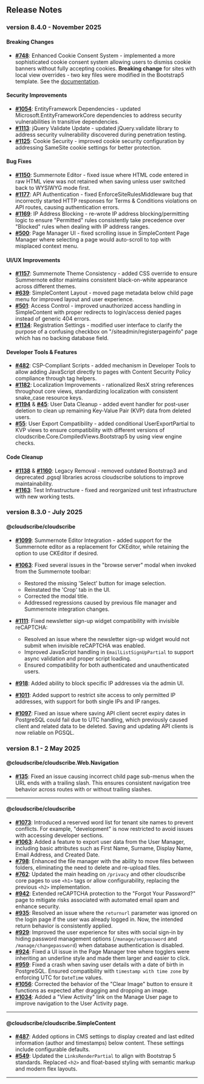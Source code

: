 ## Release Notes

### version 8.4.0 - November 2025

#### **Breaking Changes**
- **[#748](https://github.com/cloudscribe/cloudscribe/issues/748)**: Enhanced Cookie Consent System - implemented a more sophisticated cookie consent system allowing users to dismiss cookie banners without fully accepting cookies. **Breaking change** for sites with local view overrides - two key files were modified in the Bootstrap5 template. See the [documentation](https://www.cloudscribe.com/managing-cookie-consent).

#### **Security Improvements**
- **[#1054](https://github.com/cloudscribe/cloudscribe/issues/1054)**: EntityFramework Dependencies - updated Microsoft.EntityFrameworkCore dependencies to address security vulnerabilities in transitive dependencies.
- **[#1113](https://github.com/cloudscribe/cloudscribe/issues/1113)**: jQuery Validate Update - updated jQuery.validate library to address security vulnerability discovered during penetration testing.
- **[#1125](https://github.com/cloudscribe/cloudscribe/issues/1125)**: Cookie Security - improved cookie security configuration by addressing SameSite cookie settings for better protection.

#### **Bug Fixes**
- **[#1150](https://github.com/cloudscribe/cloudscribe/issues/1150)**: Summernote Editor - fixed issue where HTML code entered in raw HTML view was not retained when saving unless user switched back to WYSIWYG mode first.
- **[#1177](https://github.com/cloudscribe/cloudscribe/issues/1177)**: API Authentication - fixed EnforceSiteRulesMiddleware bug that incorrectly started HTTP responses for Terms & Conditions violations on API routes, causing authentication errors.
- **[#1169](https://github.com/cloudscribe/cloudscribe/issues/1169)**: IP Address Blocking - re-wrote IP address blocking/permitting logic to ensure "Permitted" rules consistently take precedence over "Blocked" rules when dealing with IP address ranges.
- **[#500](https://github.com/cloudscribe/cloudscribe.SimpleContent/issues/500)**: Page Manager UI - fixed scrolling issue in SimpleContent Page Manager where selecting a page would auto-scroll to top with misplaced context menu.

#### **UI/UX Improvements**
- **[#1157](https://github.com/cloudscribe/cloudscribe/issues/1157)**: Summernote Theme Consistency - added CSS override to ensure Summernote editor maintains consistent black-on-white appearance across different themes.
- **[#639](https://github.com/cloudscribe/cloudscribe.SimpleContent/issues/639)**: SimpleContent Layout - moved page metadata below child page menu for improved layout and user experience.
- **[#501](https://github.com/cloudscribe/cloudscribe.SimpleContent/issues/501)**: Access Control - improved unauthorized access handling in SimpleContent with proper redirects to login/access denied pages instead of generic 404 errors.
- **[#1134](https://github.com/cloudscribe/cloudscribe/issues/1134)**: Registration Settings - modified user interface to clarify the purpose of a confusing checkbox on "/siteadmin/registerpageinfo" page which has no backing database field.

#### **Developer Tools & Features**
- **[#482](https://github.com/cloudscribe/cloudscribe.SimpleContent/issues/482)**: CSP-Compliant Scripts - added mechanism in Developer Tools to allow adding JavaScript directly to pages with Content Security Policy compliance through tag helpers.
- **[#1182](https://github.com/cloudscribe/cloudscribe/issues/1182)**: Localization Improvements - rationalized ResX string references throughout core views, standardizing localization with consistent snake_case resource keys.
- **[#1194](https://github.com/cloudscribe/cloudscribe/issues/1194)** & **[#45](https://github.com/cloudscribe/cloudscribe.UserProperties.Kvp/issues/45)**: User Data Cleanup - added event handler for post-user deletion to clean up remaining Key-Value Pair (KVP) data from deleted users.
- **[#55](https://github.com/cloudscribe/cloudscribe.UserProperties.Kvp/issues/55)**: User Export Compatibility - added conditional UserExportPartial to KVP views to ensure compatibility with different versions of cloudscribe.Core.CompiledViews.Bootstrap5 by using view engine checks.

#### **Code Cleanup**
- **[#1138](https://github.com/cloudscribe/cloudscribe/issues/1138)** & **[#1160](https://github.com/cloudscribe/cloudscribe/issues/1160)**: Legacy Removal - removed outdated Bootstrap3 and deprecated .pgsql libraries across cloudscribe solutions to improve maintainability.
- **[#1163](https://github.com/cloudscribe/cloudscribe/issues/1163)**: Test Infrastructure - fixed and reorganized unit test infrastructure with new working tests.

### version 8.3.0 - July 2025

#### **@cloudscribe/cloudscribe**
- **[#1099](https://github.com/cloudscribe/cloudscribe/issues/1099)**: Summernote Editor Integration - added support for the Summernote editor as a replacement for CKEditor, while retaining the option to use CKEditor if desired.
- **[#1063](https://github.com/cloudscribe/cloudscribe/issues/1063)**: Fixed several issues in the "browse server" modal when invoked from the Summernote toolbar:
  
  - Restored the missing 'Select' button for image selection.
  - Reinstated the 'Crop' tab in the UI.
  - Corrected the modal title.
  - Addressed regressions caused by previous file manager and Summernote integration changes.
- **[#1111](https://github.com/cloudscribe/cloudscribe/issues/1111)**: Fixed newsletter sign-up widget compatibility with invisible reCAPTCHA:
  
  - Resolved an issue where the newsletter sign-up widget would not submit when invisible reCAPTCHA was enabled.
  - Improved JavaScript handling in `EmailListSignUpPartial` to support async validation and proper script loading.
  - Ensured compatibility for both authenticated and unauthenticated users.
- **[#918](https://github.com/cloudscribe/cloudscribe/issues/918)**: Added ability to block specific IP addresses via the admin UI.
- **[#1011](https://github.com/cloudscribe/cloudscribe/issues/1011)**: Added support to restrict site access to only permitted IP addresses, with support for both single IPs and IP ranges.
- **[#1097](https://github.com/cloudscribe/cloudscribe/issues/1097)**: Fixed an issue where saving API client secret expiry dates in PostgreSQL could fail due to UTC handling, which previously caused client and related data to be deleted. Saving and updating API clients is now reliable on PGSQL.



### version 8.1 - 2 May 2025


#### **@cloudscribe/cloudscribe.Web.Navigation**
- **[#135](https://github.com/cloudscribe/cloudscribe.Web.Navigation/issues/135)**: Fixed an issue causing incorrect child page sub-menus when the URL ends with a trailing slash. This ensures consistent navigation tree behavior across routes with or without trailing slashes.

---

#### **@cloudscribe/cloudscribe**
- **[#1073](https://github.com/cloudscribe/cloudscribe/issues/1073)**: Introduced a reserved word list for tenant site names to prevent conflicts. For example, "development" is now restricted to avoid issues with accessing developer sections.
- **[#1063](https://github.com/cloudscribe/cloudscribe/issues/1063)**: Added a feature to export user data from the User Manager, including basic attributes such as First Name, Surname, Display Name, Email Address, and Created Date.
- **[#798](https://github.com/cloudscribe/cloudscribe/issues/798)**: Enhanced the file manager with the ability to move files between folders, eliminating the need to delete and re-upload files.
- **[#762](https://github.com/cloudscribe/cloudscribe/issues/762)**: Updated the main heading on `/privacy` and other cloudscribe core pages to use `<h1>` tags or allow configurability, replacing the previous `<h2>` implementation.
- **[#942](https://github.com/cloudscribe/cloudscribe/issues/942)**: Extended reCAPTCHA protection to the "Forgot Your Password?" page to mitigate risks associated with automated email spam and enhance security.
- **[#935](https://github.com/cloudscribe/cloudscribe/issues/935)**: Resolved an issue where the `returnurl` parameter was ignored on the login page if the user was already logged in. Now, the intended return behavior is consistently applied.
- **[#929](https://github.com/cloudscribe/cloudscribe/issues/929)**: Improved the user experience for sites with social sign-in by hiding password management options (`/manage/setpassword` and `/manage/changepassword`) when database authentication is disabled.
- **[#924](https://github.com/cloudscribe/cloudscribe/issues/924)**: Fixed a UI issue in the Page Manager tree where togglers were inheriting an underline style and made them larger and easier to click.
- **[#959](https://github.com/cloudscribe/cloudscribe/issues/959)**: Fixed a crash when saving user details with a date of birth in PostgreSQL. Ensured compatibility with `timestamp with time zone` by enforcing UTC for `DateTime` values.
- **[#1056](https://github.com/cloudscribe/cloudscribe/issues/1056)**: Corrected the behavior of the "Clear Image" button to ensure it functions as expected after dragging and dropping an image.
- **[#1034](https://github.com/cloudscribe/cloudscribe/issues/1034)**: Added a "View Activity" link on the Manage User page to improve navigation to the User Activity page.

---

#### **@cloudscribe/cloudscribe.SimpleContent**
- **[#487](https://github.com/cloudscribe/cloudscribe.SimpleContent/issues/487)**: Added options in CMS settings to display created and last edited information (author and timestamps) below content. These settings include configurable defaults.
- **[#549](https://github.com/cloudscribe/cloudscribe.SimpleContent/issues/549)**: Updated the `LinksRenderPartial` to align with Bootstrap 5 standards. Replaced `<h2>` and float-based styling with semantic markup and modern flex layouts.

---
